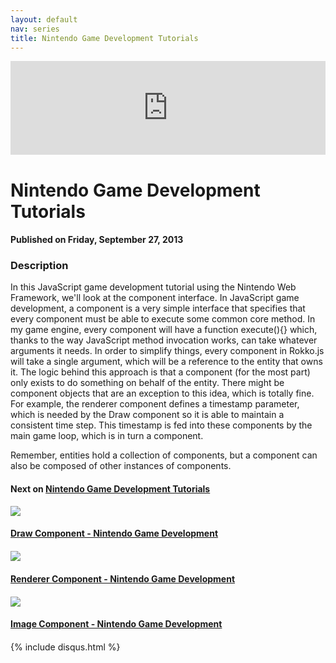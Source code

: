 ```yaml
---
layout: default
nav: series
title: Nintendo Game Development Tutorials
---
```


<div class="container">
    <div class="row mt grid">
        <div class="mt"></div>
        <div class="row" style="margin-bottom: 20px;">
            <div class="col-sm-push-1 col-sm-10 col-md-push-2 col-md-8">
                <div class="video-container">
                    <iframe width="100%" src="https://www.youtube.com/embed/lTQcJ6ogwj8" frameborder="0" allowfullscreen></iframe>
                </div>
            </div>
            <div class="clearfix"></div>
            <div class="col-md-8">
                <h1>Nintendo Game Development Tutorials</h1>
                <h4>Published on Friday, September 27, 2013</h4>
                <h3>Description</h3>
                <p>In this JavaScript game development tutorial using the Nintendo Web Framework, we'll look at the component interface. In JavaScript game development, a component is a very simple interface that specifies that every component must be able to execute some common core method. In my game engine, every component will have a function execute(){} which, thanks to the way JavaScript method invocation works, can take whatever arguments it needs. In order to simplify things, every component in Rokko.js will take a single argument, which will be a reference to the entity that owns it. The logic behind this approach is that a component (for the most part) only exists to do something on behalf of the entity. There might be component objects that are an exception to this idea, which is totally fine. For example, the renderer component defines a timestamp parameter, which is needed by the Draw component so it is able to maintain a consistent time step. This timestamp is fed into these components by the main game loop, which is in turn a component.

Remember, entities hold a collection of components, but a component can also be composed of other instances of components.</p>
            </div>
            <div class="col-md-4">
                <h4>Next on <a href="/series/nintendo-game-development-tutorials">Nintendo Game Development Tutorials</a></h4><div class="row" style="margin-bottom: 20px">
            <div class="col-md-6">
                <a href="/series/nintendo-game-development-tutorials/draw-component-nintendo-game-development">
                    <img src="/img/blank.gif" data-echo="https://i.ytimg.com/vi/hLDFho-g7bc/hqdefault.jpg" class="img-responsive" />
                </a>
            </div>
            <div class="col-md-6">
                <h4>
                    <a href="/series/nintendo-game-development-tutorials/draw-component-nintendo-game-development">Draw Component - Nintendo Game Development</a>
                </h4>
            </div>
        </div><div class="row" style="margin-bottom: 20px">
            <div class="col-md-6">
                <a href="/series/nintendo-game-development-tutorials/renderer-component-nintendo-game-development">
                    <img src="/img/blank.gif" data-echo="https://i.ytimg.com/vi/niCC7lo0sTU/hqdefault.jpg" class="img-responsive" />
                </a>
            </div>
            <div class="col-md-6">
                <h4>
                    <a href="/series/nintendo-game-development-tutorials/renderer-component-nintendo-game-development">Renderer Component - Nintendo Game Development</a>
                </h4>
            </div>
        </div><div class="row" style="margin-bottom: 20px">
            <div class="col-md-6">
                <a href="/series/nintendo-game-development-tutorials/image-component-nintendo-game-development">
                    <img src="/img/blank.gif" data-echo="https://i.ytimg.com/vi/89PvuaFDYCg/hqdefault.jpg" class="img-responsive" />
                </a>
            </div>
            <div class="col-md-6">
                <h4>
                    <a href="/series/nintendo-game-development-tutorials/image-component-nintendo-game-development">Image Component - Nintendo Game Development</a>
                </h4>
            </div>
        </div>
            </div>
            <div class="col-md-8">
                {% include disqus.html %}
            </div>
        </div>
    </div>
    <div class="row mt grid"></div>
</div>
